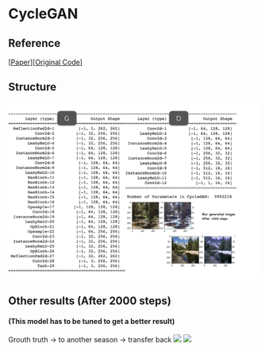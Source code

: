 # CycleGAN



## Reference 
[[Paper](https://arxiv.org/pdf/1703.10593.pdf)][[Original Code](https://github.com/junyanz/pytorch-CycleGAN-and-pix2pix)]

## Structure
![](https://github.com/ChihchengHsieh/CycelGAN/blob/master/img/CycleGAN.png)

## Other results (After 2000 steps)
#### (This model has to be tuned to get a better result)
Grouth truth -> to another season -> transfer back 
![](https://github.com/ChihchengHsieh/CycleGAN/blob/master/img/Screen%20Shot%202018-07-04%20at%205.51.44%20pm.png?raw=true)
![](https://github.com/ChihchengHsieh/CycleGAN/blob/master/img/CycleGAN_Step_1900.png?raw=true)




